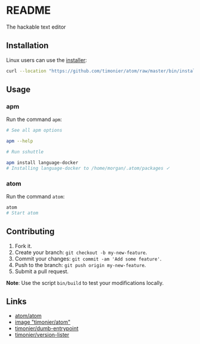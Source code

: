# README

The hackable text editor

## Installation

Linux users can use the [installer](https://github.com/timonier/atom/blob/master/bin/installer):

```sh
curl --location "https://github.com/timonier/atom/raw/master/bin/installer" | sudo sh -s -- install
```

## Usage

### apm

Run the command `apm`:

```sh
# See all apm options

apm --help

# Run sshuttle

apm install language-docker
# Installing language-docker to /home/morgan/.atom/packages ✓
```

### atom

Run the command `atom`:

```sh
atom
# Start atom
```

## Contributing

1. Fork it.
2. Create your branch: `git checkout -b my-new-feature`.
3. Commit your changes: `git commit -am 'Add some feature'`.
4. Push to the branch: `git push origin my-new-feature`.
5. Submit a pull request.

__Note__: Use the script `bin/build` to test your modifications locally.

## Links

* [atom/atom](https://github.com/atom/atom)
* [image "timonier/atom"](https://hub.docker.com/r/timonier/atom/)
* [timonier/dumb-entrypoint](https://github.com/timonier/dumb-entrypoint)
* [timonier/version-lister](https://github.com/timonier/version-lister)
